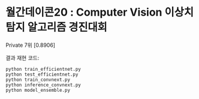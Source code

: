 # 월간데이콘20 : Computer Vision 이상치 탐지 알고리즘 경진대회

Private 7위 [0.8906]


결과 재현 코드:

    python train_efficientnet.py
    python test_efficientnet.py
    python train_convnext.py
    python inference_convnext.py
    python model_ensemble.py
    

